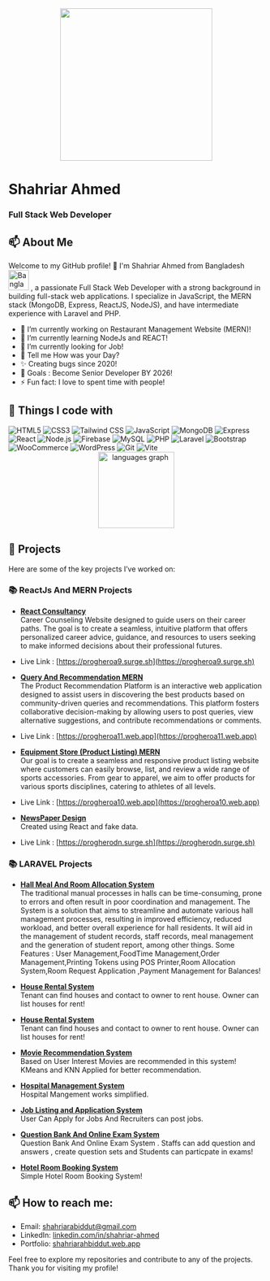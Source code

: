 <div align="center">
  <img height="300" src="https://shahriarahbiddut.web.app/cover.png"  />
</div>

# Shahriar Ahmed
### Full Stack Web Developer
## 📫 About Me
Welcome to my GitHub profile! 👋 I'm Shahriar Ahmed from Bangladesh <img src="https://upload.wikimedia.org/wikipedia/commons/3/37/Flag_of_Bangladesh.svg" alt="Bangladesh Flag" height="40" /> , a passionate Full Stack Web Developer with a strong background in building full-stack web applications. I specialize in JavaScript, the MERN stack (MongoDB, Express, ReactJS, NodeJS), and have intermediate experience with Laravel and PHP.  

- 🔭 I’m currently working on Restaurant Management Website (MERN)!
- 🌱 I’m currently learning NodeJs and REACT!
- 🤔 I’m currently looking for Job!
- 💬 Tell me How was your Day?
- ✨ Creating bugs since 2020!
- 🎯 Goals : Become Senior Developer BY 2026!
- ⚡ Fun fact: I love to spent time with people!

## 🔧 Things I code with

<div align="left">
<img alt="HTML5" src="https://img.shields.io/badge/-HTML5-E34F26?style=flat-square&logo=html5&logoColor=white" />
<img alt="CSS3" src="https://img.shields.io/badge/-CSS3-1572B6?style=flat-square&logo=css3&logoColor=white" />
<img alt="Tailwind CSS" src="https://img.shields.io/badge/-Tailwind_CSS-06B6D4?style=flat-square&logo=tailwindcss&logoColor=white" />
<img alt="JavaScript" src="https://img.shields.io/badge/-JavaScript-F7DF1E?style=flat-square&logo=javascript&logoColor=black" />
<img alt="MongoDB" src="https://img.shields.io/badge/-MongoDB-13aa52?style=flat-square&logo=mongodb&logoColor=white" />
<img alt="Express" src="https://img.shields.io/badge/-Express-000000?style=flat-square&logo=express&logoColor=white" />
<img alt="React" src="https://img.shields.io/badge/-React-61DAFB?style=flat-square&logo=react&logoColor=black" />
<img alt="Node.js" src="https://img.shields.io/badge/-Node.js-43853d?style=flat-square&logo=node.js&logoColor=white" />
<img alt="Firebase" src="https://img.shields.io/badge/-Firebase-FFCB2B?style=flat-square&logo=firebase&logoColor=white" />
<img alt="MySQL" src="https://img.shields.io/badge/-MySQL-4479A1?style=flat-square&logo=mysql&logoColor=white" />
<img alt="PHP" src="https://img.shields.io/badge/-PHP-777BB4?style=flat-square&logo=php&logoColor=white" />
<img alt="Laravel" src="https://img.shields.io/badge/-Laravel-EA5028?style=flat-square&logo=laravel&logoColor=white" />
<img alt="Bootstrap" src="https://img.shields.io/badge/-Bootstrap-563D7C?style=flat-square&logo=bootstrap&logoColor=white" />
<img alt="WooCommerce" src="https://img.shields.io/badge/-WooCommerce-96588A?style=flat-square&logo=woocommerce&logoColor=white" />
<img alt="WordPress" src="https://img.shields.io/badge/-WordPress-21759B?style=flat-square&logo=wordpress&logoColor=white" />
<img alt="Git" src="https://img.shields.io/badge/-Git-F05032?style=flat-square&logo=git&logoColor=white" />
<img alt="Vite" src="https://img.shields.io/badge/-Vite-646CFF?style=flat-square&logo=vite&logoColor=white" />

</div>


<!-- - **Languages:** JavaScript, PHP,Python, 
- **Frontend:** ReactJS, Tailwind CSS, Bootstrap, daisyUI, HTML5, CSS3
- **Backend:** NodeJS, Express, Laravel
- **Database:** MongoDB, MySQL
- **Version Control:** Git, GitHub
- **Tools & Platforms:** Vite -->

<div align="center">
  <img src="https://github-readme-stats.vercel.app/api/top-langs?username=shahriarabiddut&locale=en&hide_title=false&layout=compact&card_width=320&langs_count=5&theme=dracula&hide_border=false&order=2" height="150" alt="languages graph"  />
</div>


## 🚀 Projects
Here are some of the key projects I’ve worked on:
### 📚 ReactJs And MERN Projects
- **[React Consultancy](https://github.com/shahriarabiddut/React-Consultancy)**  
  Career Counseling Website designed to guide users on their career paths. The goal is to create a seamless, intuitive platform that offers personalized career advice, guidance, and resources to users seeking to make informed decisions about their professional futures.
- Live Link : [https://progheroa9.surge.sh](https://progheroa9.surge.sh)
  
- **[Query And Recommendation MERN](https://github.com/shahriarabiddut/Query-And-Recommendation-MERN)**  
The Product Recommendation Platform is an interactive web application designed to assist users in discovering the best products based on community-driven queries and recommendations. This platform fosters collaborative decision-making by allowing users to post queries, view alternative suggestions, and contribute recommendations or comments.
- Live Link : [https://progheroa11.web.app](https://progheroa11.web.app)

- **[Equipment Store (Product Listing) MERN](https://github.com/shahriarabiddut/demoShop-React-and-NodeJs)**  
  Our goal is to create a seamless and responsive product listing website where customers can easily browse, list, and review a wide range of sports accessories. From gear to apparel, we aim to offer products for various sports disciplines, catering to athletes of all levels.
- Live Link : [https://progheroa10.web.app](https://progheroa10.web.app)
  
- **[NewsPaper Design](https://github.com/shahriarabiddut/React-Dragon-News)**  
  Created using React and fake data.
- Live Link : [https://progherodn.surge.sh](https://progherodn.surge.sh)

### 📚  LARAVEL Projects

- **[Hall Meal And Room Allocation System](https://github.com/shahriarabiddut/JUST-Hall-Management-System)**  
The traditional manual processes in halls can be time-consuming, prone to errors and often result in poor coordination and management. The System is a solution that aims to streamline and automate various hall management processes, resulting in improved efficiency, reduced workload, and better overall experience for hall residents. It will aid in the management of student records, staff records, meal management and the generation of student report, among other things. Some Features : User Management,FoodTime Management,Order Management,Printing Tokens using POS Printer,Room Allocation System,Room Request Application ,Payment Management for Balances! 
- **[House Rental System](https://github.com/shahriarabiddut/House-Rental-System)**  
Tenant can find houses and contact to owner to rent house. Owner can list houses for rent!

- **[House Rental System](https://github.com/shahriarabiddut/House-Rental-System)**  
Tenant can find houses and contact to owner to rent house. Owner can list houses for rent!

- **[Movie Recommendation System](https://github.com/shahriarabiddut/Movie-Recommendation-System)**  
Based on User Interest Movies are recommended in this system! KMeans and KNN Applied for better recommendation.

- **[Hospital Management System](https://github.com/shahriarabiddut/Hospital-Management-System)**  
Hospital Mangement works simplified.

- **[Job Listing and Application System](https://github.com/shahriarabiddut/Job-Listing-Website)**  
User Can Apply for Jobs And Recruiters can post jobs.

- **[Question Bank And Online Exam System](https://github.com/shahriarabiddut/BCS-Question-Bank-And-Online-exam)**  
Question Bank And Online Exam System . Staffs can add question and answers , create question sets and Students can particpate in exams!

- **[Hotel Room Booking System](https://github.com/shahriarabiddut/Hotel-Booking)**  
Simple Hotel Room Booking System!

<!-- ### 📚  WORDPRESS 

- Ecommerce : **[MuradnagarBazar](https://www.muradnagarbazar.com/)**  ,**[DreamyDressBD](https://www.dreamydressbd.com)**   -->


<!-- 
## 🌱 Currently Learning
I’m always learning and improving my skills! Currently, I’m focused on:

- Advanced concepts in JavaScript and ReactJS
- DevOps practices and Continuous Integration/Continuous Deployment (CI/CD)
- Exploring cloud computing and serverless architectures -->

## 📫 How to reach me:
- Email: [shahriarabiddut@gmail.com](mailto:shahriarabiddut@gmail.com)
- LinkedIn: [linkedin.com/in/shahriar-ahmed](https://www.linkedin.com/in/shahriarahmedbiddut/)
- Portfolio: [shahriarahbiddut.web.app](https://shahriarahbiddut.web.app/)

Feel free to explore my repositories and contribute to any of the projects. Thank you for visiting my profile!  

